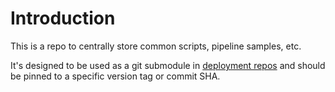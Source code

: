 # Introduction
This is a repo to centrally store common scripts, pipeline samples, etc.

It's designed to be used as a git submodule in [deployment repos](https://github.com/ssc-spc-ccoe-cei/gcp-repo-template) and should be pinned to a specific version tag or commit SHA.
